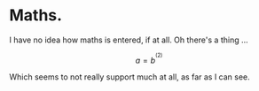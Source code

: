 # Maths.

I have no idea how maths is entered, if at all. Oh there's a thing ...

$$
a = b^^(2)
$$

Which seems to not really support much at all, as far as I can see.

